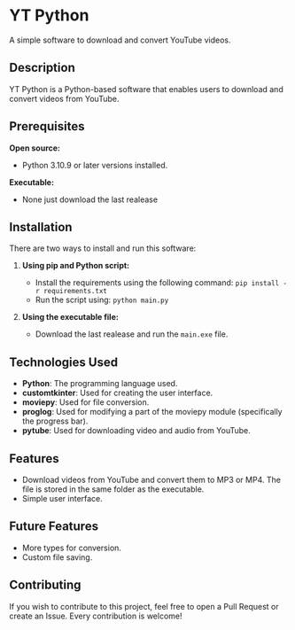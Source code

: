 # YT Python
A simple software to download and convert YouTube videos.

## Description
YT Python is a Python-based software that enables users to download and convert videos from YouTube.

## Prerequisites
**Open source:**
- Python 3.10.9 or later versions installed.

**Executable:**
- None just download the last realease

## Installation
There are two ways to install and run this software:

1. **Using pip and Python script:**
    - Install the requirements using the following command: `pip install -r requirements.txt`
    - Run the script using: `python main.py`

2. **Using the executable file:**
    - Download the last realease and run the `main.exe` file.

## Technologies Used
- **Python**: The programming language used.
- **customtkinter**: Used for creating the user interface.
- **moviepy**: Used for file conversion.
- **proglog**: Used for modifying a part of the moviepy module (specifically the progress bar).
- **pytube**: Used for downloading video and audio from YouTube.

## Features
- Download videos from YouTube and convert them to MP3 or MP4. The file is stored in the same folder as the executable.
- Simple user interface.

## Future Features
- More types for conversion.
- Custom file saving.

## Contributing
If you wish to contribute to this project, feel free to open a Pull Request or create an Issue. Every contribution is welcome!

